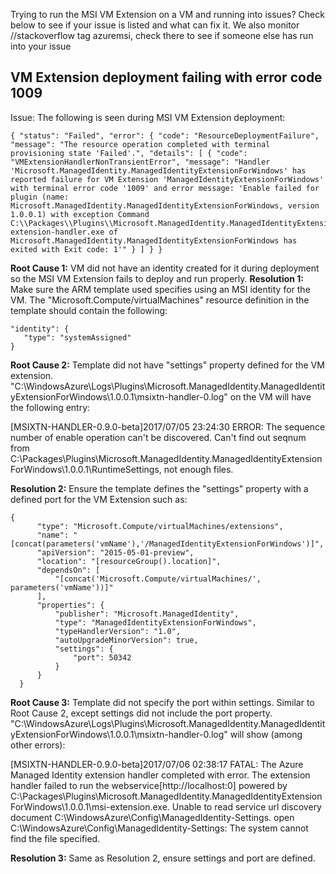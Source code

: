Trying to run the MSI VM Extension on a VM and running into issues? Check below to see if your issue is listed and what can fix it. 
We also monitor //stackoverflow tag azuremsi, check there to see if someone else has run into your issue

## VM Extension deployment failing with error code 1009
Issue: The following is seen during MSI VM Extension deployment:
```
{ "status": "Failed", "error": { "code": "ResourceDeploymentFailure", "message": "The resource operation completed with terminal provisioning state 'Failed'.", "details": [ { "code": "VMExtensionHandlerNonTransientError", "message": "Handler 'Microsoft.ManagedIdentity.ManagedIdentityExtensionForWindows' has reported failure for VM Extension 'ManagedIdentityExtensionForWindows' with terminal error code '1009' and error message: 'Enable failed for plugin (name: Microsoft.ManagedIdentity.ManagedIdentityExtensionForWindows, version 1.0.0.1) with exception Command C:\\Packages\\Plugins\\Microsoft.ManagedIdentity.ManagedIdentityExtensionForWindows\\1.0.0.1\\msi-extension-handler.exe of Microsoft.ManagedIdentity.ManagedIdentityExtensionForWindows has exited with Exit code: 1'" } ] } }
```
**Root Cause 1:** VM did not have an identity created for it during deployment so the MSI VM Extension fails to deploy and run properly.
**Resolution 1:** Make sure the ARM template used specifies using an MSI identity for the VM. The "Microsoft.Compute/virtualMachines" resource definition in the template should contain the following:
```
"identity": { 
   "type": "systemAssigned"
}
```

**Root Cause 2:** Template did not have "settings" property defined for the VM extension. 
"C:\WindowsAzure\Logs\Plugins\Microsoft.ManagedIdentity.ManagedIdentityExtensionForWindows\1.0.0.1\msixtn-handler-0.log" on the VM will have the following entry:

[MSIXTN-HANDLER-0.9.0-beta]2017/07/05 23:24:30 ERROR: The sequence number of enable operation can't be discovered. Can't find out seqnum from C:\Packages\Plugins\Microsoft.ManagedIdentity.ManagedIdentityExtensionForWindows\1.0.0.1\RuntimeSettings, not enough files. 


**Resolution 2:** Ensure the template defines the "settings" property with a defined port for the VM Extension such as:
  ```
  {
        "type": "Microsoft.Compute/virtualMachines/extensions",
        "name": "[concat(parameters('vmName'),'/ManagedIdentityExtensionForWindows')]",
        "apiVersion": "2015-05-01-preview",
        "location": "[resourceGroup().location]",
        "dependsOn": [
            "[concat('Microsoft.Compute/virtualMachines/', parameters('vmName'))]"
        ],
        "properties": {
            "publisher": "Microsoft.ManagedIdentity",
            "type": "ManagedIdentityExtensionForWindows",
            "typeHandlerVersion": "1.0",
            "autoUpgradeMinorVersion": true,
            "settings": {
                "port": 50342
            }
        }
    }
```
**Root Cause 3:** Template did not specify the port within settings. Similar to Root Cause 2, except settings did not include the port property. 
"C:\WindowsAzure\Logs\Plugins\Microsoft.ManagedIdentity.ManagedIdentityExtensionForWindows\1.0.0.1\msixtn-handler-0.log" will show (among other errors):

[MSIXTN-HANDLER-0.9.0-beta]2017/07/06 02:38:17 FATAL: The Azure Managed Identity extension handler completed with error. The extension handler failed to run the webservice[http://localhost:0] powered by C:\Packages\Plugins\Microsoft.ManagedIdentity.ManagedIdentityExtensionForWindows\1.0.0.1\msi-extension.exe. Unable to read service url discovery document C:\WindowsAzure\Config\ManagedIdentity-Settings. open C:\WindowsAzure\Config\ManagedIdentity-Settings: The system cannot find the file specified.

**Resolution 3:** Same as Resolution 2, ensure settings and port are defined.
